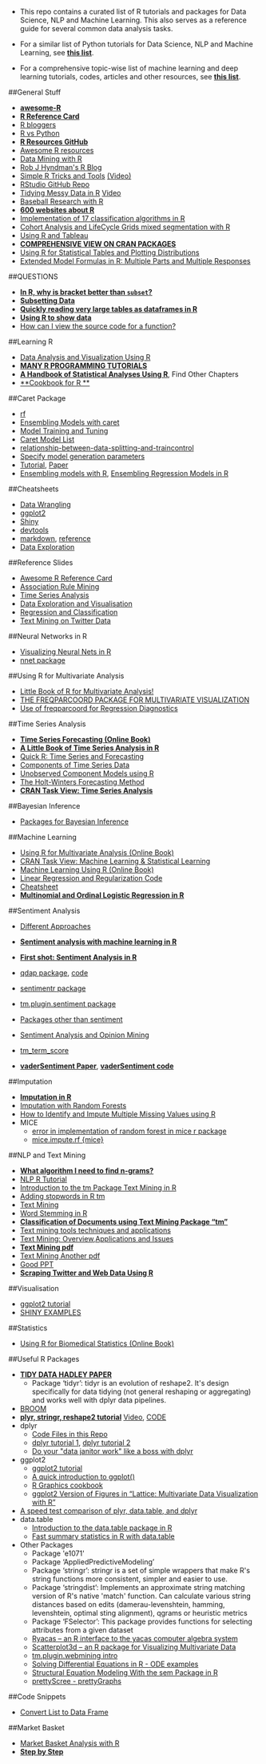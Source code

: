 - This repo contains a curated list of R tutorials and packages for Data Science, NLP and Machine Learning. This also serves as a reference guide for several common data analysis tasks.

- For a similar list of Python tutorials for Data Science, NLP and Machine Learning, see [**this list**](https://github.com/ujjwalkarn/DataSciencePython).

- For a comprehensive topic-wise list of machine learning and deep learning tutorials, codes, articles and other resources, see [**this list**](https://github.com/ujjwalkarn/Machine-Learning-Tutorials/blob/master/README.md).


##General Stuff
- [**awesome-R**](https://github.com/qinwf/awesome-R)
- [**R Reference Card**](https://cran.r-project.org/doc/contrib/Short-refcard.pdf)
- [R bloggers](http://www.r-bloggers.com/)
- [R vs Python](https://www.dataquest.io/blog/python-vs-r/?utm_content=buffer55639&utm_medium=social&utm_source=linkedin.com&utm_campaign=buffer)
- [**R Resources GitHub**](https://github.com/binga/DataScienceArsenal/blob/master/r-resources.md)
- [Awesome R resources](https://github.com/ujjwalkarn/awesome-R)
- [Data Mining with R](https://github.com/ujjwalkarn/Data-Mining-With-R)
- [Rob J Hyndman's R Blog](http://robjhyndman.com/hyndsight/r/)
- [Simple R Tricks and Tools](http://robjhyndman.com/hyndsight/simpler/) [(Video)](https://www.youtube.com/watch?v=Toc__W7L2Qo)
- [RStudio GitHub Repo](https://github.com/rstudio/)
- [Tidying Messy Data in R](http://www.dataschool.io/tidying-messy-data-in-r/) [Video](https://vimeo.com/33727555)
- [Baseball Research with R](http://www.hardballtimes.com/a-short-ish-introduction-to-using-r-for-baseball-research)
- [**600 websites about R**](http://www.datasciencecentral.com/profiles/blogs/600-websites-about-r)
- [Implementation of 17 classification algorithms in R](http://www.datasciencecentral.com/profiles/blogs/implemetation-of-17-classification-algorithms-in-r)
- [Cohort Analysis and LifeCycle Grids mixed segmentation with R](http://analyzecore.com/2015/04/01/cohort-analysis-and-lifecycle-grids-mixed-segmentation-with-r/)
- [Using R and Tableau](http://www.tableau.com/learn/whitepapers/using-r-and-tableau)
- [**COMPREHENSIVE VIEW ON CRAN PACKAGES**](http://www.docfoc.com/cran-pdf)
- [Using R for Statistical Tables and Plotting Distributions](http://math.arizona.edu/~jwatkins/R-01.pdf)
- [Extended Model Formulas in R: Multiple Parts and Multiple Responses](https://cran.r-project.org/web/packages/Formula/vignettes/Formula.pdf)

##QUESTIONS
- [**In R, why is bracket better than `subset`?**](http://stackoverflow.com/questions/9860090/in-r-why-is-better-than-subset)
- [**Subsetting Data**](http://www.statmethods.net/management/subset.html)
- [**Quickly reading very large tables as dataframes in R**](http://stackoverflow.com/questions/1727772/quickly-reading-very-large-tables-as-dataframes-in-r)
- [**Using R to show data**](http://www.sr.bham.ac.uk/~ajrs/R/r-show_data.html)
- [How can I view the source code for a function?](http://stackoverflow.com/questions/19226816/how-can-i-view-the-source-code-for-a-function?lq=1)

##Learning R
- [Data Analysis and Visualization Using R](http://varianceexplained.org/RData/)
- [**MANY R PROGRAMMING TUTORIALS**](http://www.listendata.com/p/r-programming-tutorials.html)
- [**A Handbook of Statistical Analyses Using R**](https://cran.r-project.org/web/packages/HSAUR/vignettes/Ch_introduction_to_R.pdf), Find Other Chapters
- [**Cookbook for R **](http://www.cookbook-r.com/)

##Caret Package
- [rf](http://stats.stackexchange.com/questions/81609/whether-preprocessing-is-needed-before-prediction-using-finalmodel-of-randomfore)
- [Ensembling Models with caret](http://stats.stackexchange.com/questions/27361/stacking-ensembling-models-with-caret)
- [Model Training and Tuning](http://topepo.github.io/caret/training.html)
- [Caret Model List](http://topepo.github.io/caret/modelList.html)
- [relationship-between-data-splitting-and-traincontrol](http://stackoverflow.com/questions/14968874/caret-relationship-between-data-splitting-and-traincontrol)
- [Specify model generation parameters](http://stackoverflow.com/questions/10498477/carettrain-specify-model-generation-parameters?lq=1)
- [Tutorial](https://www.r-project.org/nosvn/conferences/useR-2013/Tutorials/kuhn/user_caret_2up.pdf), [Paper](www.jstatsoft.org/article/view/v028i05/v28i05.pdf)
- [Ensembling models with R](http://amunategui.github.io/blending-models/), [Ensembling Regression Models in R](http://stats.stackexchange.com/questions/26790/ensembling-regression-models)

##Cheatsheets
- [Data Wrangling](https://www.rstudio.com/wp-content/uploads/2015/02/data-wrangling-cheatsheet.pdf)
- [ggplot2](https://www.rstudio.com/wp-content/uploads/2015/08/ggplot2-cheatsheet.pdf)
- [Shiny](http://shiny.rstudio.com/images/shiny-cheatsheet.pdf)
- [devtools](https://www.rstudio.com/wp-content/uploads/2015/06/devtools-cheatsheet.pdf)
- [markdown](https://www.rstudio.com/wp-content/uploads/2015/02/rmarkdown-cheatsheet.pdf), [reference](https://www.rstudio.com/wp-content/uploads/2015/03/rmarkdown-reference.pdf)
- [Data Exploration](http://www.analyticsvidhya.com/blog/2015/10/cheatsheet-11-steps-data-exploration-with-codes/)

##Reference Slides
- [Awesome R Reference Card](https://cran.r-project.org/doc/contrib/Baggott-refcard-v2.pdf)
- [Association Rule Mining](https://78462f86-a-e2d7344e-s-sites.googlegroups.com/a/rdatamining.com/www/docs/RDataMining-slides-association-rules.pdf?attachauth=ANoY7crD9hRI7333KWhK0TVPsS1VfgWoW4BuIsmL8B0NANfntEOq6QbcwJk-aCRUy2N6CmUeJsyrlOOd5bo1CqRUYXkEbSl1JbTniVbb-GSR3cyTt9Qq6xB3ZasMEdACaS9j1fZDiLVn_zLFbrF--aJM7gAu54JwRBhvKuQPOPyeMTosWcTmmrJdRNWH4ZqD5kYEJlmHDcXB8Bp-DWbUxZG2T8sAGbcHGUqkPTTJ_u03wvKyw5MGMrGU7q4xIyyUmBas_PqEDi6q&attredirects=0)
- [Time Series Analysis](https://78462f86-a-e2d7344e-s-sites.googlegroups.com/a/rdatamining.com/www/docs/RDataMining-slides-time-series-analysis.pdf?attachauth=ANoY7cphtFEj6IMGuupE5ygQn5flMH5-QPE4yNgJ9fYv3WqfY0qU8LWGgiECZKs6P63Rhx5Nml8lQXQnX7QH7OZm1hoi_Kl0m9sLOAC0tc4sQipWC8DprQVoYSDyw0EdeJfZWAQor0AyjMWeFHPY6nqxIGAaj4arrwZcnR1dYC7nQK4dTVQM80ARrN5Yzq9rNbGic30X-xKwNQxOXL4fO54ThpzmNB4wLKv5geo_hDqPkwtKBmNR7u_kGPOymJHGvxP3nr02aJsB&attredirects=0)
- [Data Exploration and Visualisation](https://78462f86-a-e2d7344e-s-sites.googlegroups.com/a/rdatamining.com/www/docs/RDataMining-slides-data-exploration-visualization.pdf?attachauth=ANoY7cpqnCTmCv1omsIoKmefAn8q6M_j4Hizv_1enJlu3nRPIxIhzjBlf-9B_sIxMxpUx-XN5cAw74GUr18Dn0EcaiIm9MVeCtqT-2dcPNo0dfhRJvnb5J8EHKBX_w7Y6mYgb7UAoIUbjdmVGR9VCIfJf6PGQqAlupywcb1yGbT4pv61bQzOzrU4-eICfgHmORdi8YgBqscyT2ThaKHPSeGXD0dd3g08pGN3bY70MKM02ZaqarewbII91KTNH1-zmELEcvatl_sMxmGgNnIDm6MaxEWQ1pIrTQ%3D%3D&attredirects=0)
- [Regression and Classification](https://78462f86-a-e2d7344e-s-sites.googlegroups.com/a/rdatamining.com/www/docs/RDataMining-slides-regression-classification.pdf?attachauth=ANoY7cq0yqcj_65pafTfUqHazTYvp4E4r-5OB1kLv3swVKJhVydaJ0YU5yEPiOciQC0k_P1QzO6z1vD0r9E05KU8y7Mn6NTesQOOq_mmwlMqAe7D2mnqkHZBqFT6tk2hJ3g3fK40mvfyU5ggoGMxMYn9nVhihKwcIYJy9A8zlbFo4r9a35kpTDr6jJjAw5eQwSEMe-bvT5iyZuyMS7QS-tvlgHjJ40ZGhPro7GcWXfb7qqaPeTe9NyeU7MxAy2Z_lAzxn0vSnqe6&attredirects=0)
- [Text Mining on Twitter Data](https://78462f86-a-e2d7344e-s-sites.googlegroups.com/a/rdatamining.com/www/docs/RDataMining-slides-text-mining.pdf?attachauth=ANoY7cquEwmhHFNHxiKNhv6C2wquNdaib8A_BeTRFaGFXZ2deivENdTK-GS7mSZjermC7b_-L6KtCWhfF1ZOzOF9XaLkIaw6InCEnjdO1fWUhJFujaGwwbcbExJKEVuMmwlBX_SDUFZYgjuTbIb2llgKRMQc3Dd241HNZHTvGVuPG26vHKN_jU_WoEj7uIilRJWFTDvNrZWGWrvImWr0aCNou56qAB-zmBG_cvRS4QOQroiEetLpR7k%3D&attredirects=0)

##Neural Networks in R
- [Visualizing Neural Nets in R](https://beckmw.wordpress.com/2013/11/14/visualizing-neural-networks-in-r-update/)
- [nnet package](http://stackoverflow.com/questions/21788817/r-nnet-with-a-simple-example-of-2-classes-with-2-variables)

##Using R for Multivariate Analysis
- [Little Book of R for Multivariate Analysis!](http://little-book-of-r-for-multivariate-analysis.readthedocs.io/en/latest/)
- [THE FREQPARCOORD PACKAGE FOR MULTIVARIATE VISUALIZATION](https://matloff.wordpress.com/2014/03/30/the-freqparcoord-package-for-multivariate-visualization/)
- [Use of freqparcoord for Regression Diagnostics](http://www.r-bloggers.com/use-of-freqparcoord-for-regression-diagnostics/)

##Time Series Analysis
- [**Time Series Forecasting (Online Book)**](https://www.otexts.org/fpp)
- [**A Little Book of Time Series Analysis in R**](http://a-little-book-of-r-for-time-series.readthedocs.org/en/latest/src/timeseries.html)
- [Quick R: Time Series and Forecasting](http://www.statmethods.net/advstats/timeseries.html)
- [Components of Time Series Data](https://www.linkedin.com/pulse/component-time-series-data-jeffrey-strickland-ph-d-cmsp)
- [Unobserved Component Models using R](https://www.linkedin.com/pulse/unobserved-component-models-r-jeffrey-strickland-ph-d-cmsp)
- [The Holt-Winters Forecasting Method](http://webarchive.nationalarchives.gov.uk/20080726235635/http://statistics.gov.uk/iosmethodology/downloads/Annex_B_The_Holt-Winters_forecasting_method.pdf)
- [**CRAN Task View: Time Series Analysis**](https://cran.r-project.org/web/views/TimeSeries.html)

##Bayesian Inference
- [Packages for Bayesian Inference](https://github.com/ujjwalkarn/awesome-R#bayesian)

##Machine Learning
- [Using R for Multivariate Analysis (Online Book)](http://little-book-of-r-for-multivariate-analysis.readthedocs.org/en/latest/src/multivariateanalysis.html)
- [CRAN Task View: Machine Learning & Statistical Learning](https://cran.r-project.org/web/views/MachineLearning.html)
- [Machine Learning Using R (Online Book)](https://www.otexts.org/sfml)
- [Linear Regression and Regularization Code](http://rpubs.com/justmarkham/linear-regression-salary)
- [Cheatsheet](http://www.analyticsvidhya.com/blog/2015/09/full-cheatsheet-machine-learning-algorithms/)
- [**Multinomial and Ordinal Logistic Regression in R**](http://www.analyticsvidhya.com/blog/2016/02/multinomial-ordinal-logistic-regression/)
 
##Sentiment Analysis
- [Different Approaches](https://drive.google.com/open?id=0By_wg-rXnp_6U1JLNVA3cnAxZ3M)
- [**Sentiment analysis with machine learning in R**](http://datascienceplus.com/sentiment-analysis-with-machine-learning-in-r/)
- [**First shot: Sentiment Analysis in R**](http://andybromberg.com/sentiment-analysis/)
- [qdap package](https://github.com/trinker/qdap), [code](http://stackoverflow.com/questions/22774913/estimating-document-polarity-using-rs-qdap-package-without-sentsplit)
- [sentimentr package](https://github.com/trinker/sentimentr)
- [tm.plugin.sentiment package](https://github.com/mannau/tm.plugin.sentiment)
- [Packages other than sentiment](http://stackoverflow.com/questions/15194436/is-there-any-other-package-other-than-sentiment-to-do-sentiment-analysis-in-r)
- [Sentiment Analysis and Opinion Mining](https://www.cs.uic.edu/~liub/FBS/sentiment-analysis.html)
- [tm_term_score](http://www.inside-r.org/packages/cran/tm/docs/tm_term_score)

- [**vaderSentiment Paper**](http://comp.social.gatech.edu/papers/icwsm14.vader.hutto.pdf), [**vaderSentiment code**](https://github.com/cjhutto/vaderSentiment)

##Imputation
- [**Imputation in R**](http://stackoverflow.com/questions/13114812/imputation-in-r)
- [Imputation with Random Forests](http://stats.stackexchange.com/questions/49270/imputation-with-random-forests)
- [How to Identify and Impute Multiple Missing Values using R](http://www.unt.edu/rss/class/Jon/Benchmarks/MissingValueImputation_JDS_Nov2010.pdf)
- MICE
    - [error in implementation of random forest in mice r package](http://stackoverflow.com/questions/23974026/error-in-implementation-of-random-forest-in-mice-r-package)
    - [mice.impute.rf {mice}](http://www.inside-r.org/packages/cran/mice/docs/mice.impute.rf)

##NLP and Text Mining
- [**What algorithm I need to find n-grams?**](http://stackoverflow.com/questions/8161167/what-algorithm-i-need-to-find-n-grams)
- [NLP R Tutorial](http://www.r-bloggers.com/natural-language-processing-tutorial/)
- [Introduction to the tm Package Text Mining in R](https://cran.r-project.org/web/packages/tm/vignettes/tm.pdf)
- [Adding stopwords in R tm](http://stackoverflow.com/questions/18446408/adding-stopwords-in-r-tm)
- [Text Mining](http://www.r-bloggers.com/text-mining/)
- [Word Stemming in R](http://www.omegahat.net/Rstem/stemming.pdf)
- [**Classification of Documents using Text Mining Package “tm”**](http://web.letras.up.pt/bhsmaia/EDV/apresentacoes/Bradzil_Classif_withTM.pdf)
- [Text mining tools techniques and applications](http://slidegur.com/doc/1830649/text-mining)
- [Text Mining: Overview,Applications and Issues ](http://www3.cs.stonybrook.edu/~cse634/G8present.pdf)
- [**Text Mining pdf**](http://www3.cs.stonybrook.edu/~cse634/presentations/TextMining.pdf)
- [Text Mining Another pdf](http://www.stat.columbia.edu/~madigan/W2025/notes/IntroTextMining.pdf)
- [Good PPT](http://studylib.net/doc/5800473/topic7-textmining)
- [**Scraping Twitter and Web Data Using R**](http://www.nyu.edu/projects/politicsdatalab/localdata/workshops/twitter.pdf)

##Visualisation
- [ggplot2 tutorial](http://www.ling.upenn.edu/~joseff/avml2012/)
- [SHINY EXAMPLES](https://github.com/rstudio/shiny-examples)

##Statistics
- [Using R for Biomedical Statistics (Online Book)](http://a-little-book-of-r-for-biomedical-statistics.readthedocs.org/en/latest/src/biomedicalstats.html)

##Useful R Packages
- [**TIDY DATA HADLEY PAPER**](https://www.jstatsoft.org/article/view/v059i10)
    - Package ‘tidyr’: tidyr is an evolution of reshape2. It's design specifically for data tidying (not general reshaping or aggregating) and works well with dplyr data pipelines.   
- [BROOM](https://github.com/dgrtwo/broom)
- [**plyr, stringr, reshape2 tutorial**](http://www.dataschool.io/tidying-messy-data-in-r/) [Video](https://vimeo.com/33727555), [CODE](https://github.com/justmarkham/tidy-data)
- dplyr
    - [Code Files in this Repo](https://github.com/ujjwalkarn/DataScienceR/tree/master/Intro%20to%20dplyr)
    - [dplyr tutorial 1](http://www.dataschool.io/dplyr-tutorial-for-faster-data-manipulation-in-r/), [dplyr tutorial 2](http://www.dataschool.io/dplyr-tutorial-part-2/)
    - [Do your "data janitor work" like a boss with dplyr](http://www.gettinggeneticsdone.com/2014/08/do-your-data-janitor-work-like-boss.html)
- ggplot2
    - [ggplot2 tutorial](http://www.ling.upenn.edu/~joseff/avml2012/)
    - [A quick introduction to ggplot()](http://www.noamross.net/blog/2012/10/5/ggplot-introduction.html)
    - [R Graphics cookbook](http://www.cookbook-r.com/Graphs/index.html)
    - [ggplot2 Version of Figures in “Lattice: Multivariate Data Visualization with R” ](https://learnr.wordpress.com/2009/06/28/ggplot2-version-of-figures-in-lattice-multivariate-data-visualization-with-r-part-1/)
- [A speed test comparison of plyr, data.table, and dplyr](http://www.r-statistics.com/2013/09/a-speed-test-comparison-of-plyr-data-table-and-dplyr/)
- data.table
    - [Introduction to the data.table package in R](https://cran.r-project.org/web/packages/data.table/vignettes/datatable-intro.pdf)   
    - [Fast summary statistics in R with data.table](http://blog.yhat.com/posts/fast-summary-statistics-with-data-dot-table.html)
- Other Packages
    - Package 'e1071'
    - Package ‘AppliedPredictiveModeling’
    - Package ‘stringr’: stringr is a set of simple wrappers that make R's string functions more consistent, simpler and easier to use.
    - Package ‘stringdist’: Implements an approximate string matching version of R's native 'match' function. Can calculate various string distances based on edits (damerau-levenshtein, hamming, levenshtein, optimal sting alignment), qgrams or heuristic metrics
    - Package ‘FSelector’: This package provides functions for selecting attributes from a given dataset 
    - [Ryacas – an R interface to the yacas computer algebra system](https://cran.r-project.org/web/packages/Ryacas/vignettes/Ryacas.pdf)
    - [Scatterplot3d – an R package for Visualizing Multivariate Data](https://cran.r-project.org/web/packages/scatterplot3d/vignettes/s3d.pdf)
    - [tm.plugin.webmining intro](https://cran.r-project.org/web/packages/tm.plugin.webmining/vignettes/ShortIntro.pdf)
    - [Solving Differential Equations in R - ODE examples](https://cran.r-project.org/web/packages/diffEq/vignettes/ODEinR.pdf)
    - [Structural Equation Modeling With the sem Package in R](http://socserv.socsci.mcmaster.ca/jfox/Misc/sem/SEM-paper.pdf)
    - [prettyScree - prettyGraphs](http://www.inside-r.org/packages/cran/prettyGraphs/docs/prettyScree)

##Code Snippets
- [Convert List to Data Frame](http://stackoverflow.com/questions/4227223/r-list-to-data-frame)

##Market Basket
- [Market Basket Analysis with R](http://www.salemmarafi.com/code/market-basket-analysis-with-r/)
- [**Step by Step**](http://dni-institute.in/blogs/market-basket-analysis-step-by-step-approach-using-r/)
